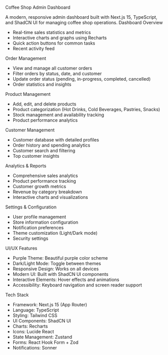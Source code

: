 Coffee Shop Admin Dashboard

A modern, responsive admin dashboard built with Next.js 15, TypeScript, and ShadCN UI for managing coffee shop operations.
Dashboard Overview

- Real-time sales statistics and metrics
- Interactive charts and graphs using Recharts
- Quick action buttons for common tasks
- Recent activity feed

Order Management

- View and manage all customer orders
- Filter orders by status, date, and customer
- Update order status (pending, in-progress, completed, cancelled)
- Order statistics and insights

Product Management

- Add, edit, and delete products
- Product categorization (Hot Drinks, Cold Beverages, Pastries, Snacks)
- Stock management and availability tracking
- Product performance analytics

Customer Management

- Customer database with detailed profiles
- Order history and spending analytics
- Customer search and filtering
- Top customer insights

Analytics & Reports

- Comprehensive sales analytics
- Product performance tracking
- Customer growth metrics
- Revenue by category breakdown
- Interactive charts and visualizations

Settings & Configuration

- User profile management
- Store information configuration
- Notification preferences
- Theme customization (Light/Dark mode)
- Security settings

UI/UX Features

- Purple Theme: Beautiful purple color scheme
- Dark/Light Mode: Toggle between themes
- Responsive Design: Works on all devices
- Modern UI: Built with ShadCN UI components
- Interactive Elements: Hover effects and animations
- Accessibility: Keyboard navigation and screen reader support

Tech Stack

- Framework: Next.js 15 (App Router)
- Language: TypeScript
- Styling: Tailwind CSS
- UI Components: ShadCN UI
- Charts: Recharts
- Icons: Lucide React
- State Management: Zustand
- Forms: React Hook Form + Zod
- Notifications: Sonner





